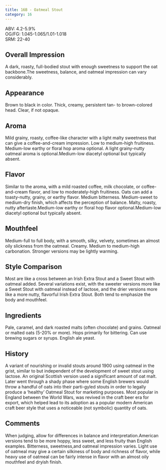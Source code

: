 ```yaml
---
title: 16B - Oatmeal Stout
category: 16
---
```


ABV: 4.2-5.9%  
OG/FG: 1.045-1.065/1.01-1.018  
SRM: 22-40  

## Overall Impression
A dark, roasty, full-bodied stout with enough sweetness to support the oat backbone.The sweetness, balance, and oatmeal impression can vary considerably.

## Appearance
Brown to black in color. Thick, creamy, persistent tan- to brown-colored head. Clear, if not opaque.

## Aroma
Mild grainy, roasty, coffee-like character with a light malty sweetness that can give a coffee-and-cream impression. Low to medium-high fruitiness. Medium-low earthy or floral hop aroma optional. A light grainy-nutty oatmeal aroma is optional.Medium-low diacetyl optional but typically absent.

## Flavor
Similar to the aroma, with a mild roasted coffee, milk chocolate, or coffee-and-cream flavor, and low to moderately-high fruitiness. Oats can add a toasty-nutty, grainy, or earthy flavor. Medium bitterness. Medium-sweet to medium-dry finish, which affects the perception of balance. Malty, roasty, nutty aftertaste.Medium-low earthy or floral hop flavor optional.Medium-low diacetyl optional but typically absent.

## Mouthfeel
Medium-full to full body, with a smooth, silky, velvety, sometimes an almost oily slickness from the oatmeal. Creamy. Medium to medium-high carbonation. Stronger versions may be lightly warming.

## Style Comparison
Most are like a cross between an Irish Extra Stout and a Sweet Stout with oatmeal added. Several variations exist, with the sweeter versions more like a Sweet Stout with oatmeal instead of lactose, and the drier versions more like a more nutty, flavorful Irish Extra Stout. Both tend to emphasize the body and mouthfeel.

## Ingredients
Pale, caramel, and dark roasted malts (often chocolate) and grains. Oatmeal or malted oats (5-20% or more). Hops primarily for bittering. Can use brewing sugars or syrups. English ale yeast.

## History
A variant of nourishing or invalid stouts around 1900 using oatmeal in the grist, similar to but independent of the development of sweet stout using lactose. An original Scottish version used a significant amount of oat malt. Later went through a shady phase where some English brewers would throw a handful of oats into their parti-gyled stouts in order to legally produce a ‘healthy’ Oatmeal Stout for marketing purposes. Most popular in England between the World Wars, was revived in the craft beer era for export, which helped lead to its adoption as a popular modern American craft beer style that uses a noticeable (not symbolic) quantity of oats.

## Comments
When judging, allow for differences in balance and interpretation.American versions tend to be more hoppy, less sweet, and less fruity than English examples. Bitterness, sweetness,and oatmeal impression varies. Light use of oatmeal may give a certain silkiness of body and richness of flavor, while heavy use of oatmeal can be fairly intense in flavor with an almost oily mouthfeel and dryish finish.